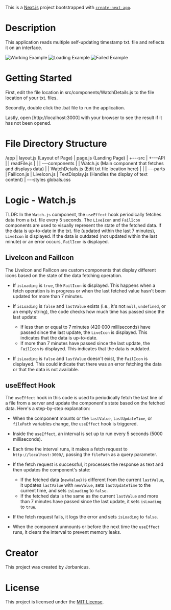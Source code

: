 This is a [Next.js](https://nextjs.org/) project bootstrapped with [`create-next-app`](https://github.com/vercel/next.js/tree/canary/packages/create-next-app).

# Description
This application reads multiple self-updating timestamp txt. file and reflects it on an interface. 

![Working Example](./arun/images/Capture.png)
![Loading Example](./arun/images/Capture2.png)
![Failed Example](./arun/images/Capture3.png)

# Getting Started
First, edit the file location in src/components/WatchDetails.js to the file location of your txt. files.

Secondly, double click the .bat file to run the application.

Lastly, open [http://localhost:3000] with your browser to see the result if it has not been opened.

# File Directory Structure
/app
|   layout.js (Layout of Page)
|   page.js (Landing Page)
|
+---src
|   +---API
|   |       readFile.js 
|   |
|   \---components
|       |   Watch.js (Main component that fetches and displays data)
|       |   WatchDetails.js (Edit txt file location here)
|       |
|       \---parts
|               FailIcon.js
|               LiveIcon.js
|               TextDisplay.js (Handles the display of text content)
|
\---styles
        globals.css

# Logic - Watch.js 
TLDR: 
In the `Watch.js` component, the `useEffect` hook periodically fetches data from a txt. file every 5 seconds. The `LiveIcon` and `FailIcon` components are used to visually represent the state of the fetched data. If the data is up-to-date in the txt. file (updated within the last 7 minutes), `LiveIcon` is displayed. If the data is outdated (not updated within the last minute) or an error occurs, `FailIcon` is displayed.

## LiveIcon and FailIcon
The LiveIcon and FailIcon are custom components that display different icons based on the state of the data fetching operation.

- If `isLoading` is `true`, the `FailIcon` is displayed. This happens when a fetch operation is in progress or when the last fetched value hasn't been updated for more than 7 minutes.

- If `isLoading` is `false` and `lastValue` exists (i.e., it's not `null`, `undefined`, or an empty string), the code checks how much time has passed since the last update:
    - If less than or equal to 7 minutes (420 000 milliseconds) have passed since the last update, the `LiveIcon` is displayed. This indicates that the data is up-to-date.
    - If more than 7 minutes have passed since the last update, the `FailIcon` is displayed. This indicates that the data is outdated.

- If `isLoading` is `false` and `lastValue` doesn't exist, the `FailIcon` is displayed. This could indicate that there was an error fetching the data or that the data is not available.

## useEffect Hook
The `useEffect` hook in this code is used to periodically fetch the last line of a file from a server and update the component's state based on the fetched data. Here's a step-by-step explanation:

- When the component mounts or the `lastValue`, `lastUpdateTime`, or `filePath` variables change, the `useEffect` hook is triggered.

- Inside the `useEffect`, an interval is set up to run every 5 seconds (5000 milliseconds).

- Each time the interval runs, it makes a fetch request to `http://localhost:3000/`, passing the `filePath` as a query parameter.

- If the fetch request is successful, it processes the response as text and then updates the component's state:
    - If the fetched data (`newValue`) is different from the current `lastValue`, it updates `lastValue` with `newValue`, sets `lastUpdateTime` to the current time, and sets `isLoading` to `false`.
    - If the fetched data is the same as the current `lastValue` and more than 7 minutes have passed since the last update, it sets `isLoading` to `true`.

- If the fetch request fails, it logs the error and sets `isLoading` to `false`.

- When the component unmounts or before the next time the `useEffect` runs, it clears the interval to prevent memory leaks.

# Creator
This project was created by Jorbanicus.

# License
This project is licensed under the [MIT License](https://opensource.org/licenses/MIT).